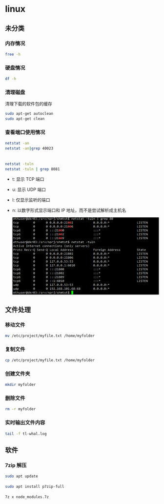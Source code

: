 # linux

## 未分类

### 内存情况

```bash
free -h
```

### 硬盘情况

```bash
df -h
```

### 清理磁盘

清理下载的软件包的缓存

```bash
sudo apt-get autoclean
sudo apt-get clean

```

### 查看端口使用情况

```sh
netstat -an
netstat -an|grep 40023


netstat -tuln
netstat -tuln | grep 8081
```

- t: 显示 TCP 端口
- u: 显示 UDP 端口
- l: 仅显示监听的端口
- n: 以数字形式显示端口和 IP 地址，而不是尝试解析成主机名

  ![alt text](img/image.png)

## 文件处理

### 移动文件

```bash
mv /etc/project/myfile.txt /home/myfolder
```

### 复制文件

```bash
cp /etc/project/myfile.txt /home/myfolder
```

### 创建文件夹

```bash
mkdir myfolder
```

### 删除文件

```bash
rm -r myfolder
```

### 实时输出文件内容

```bash
tail -f tl-whal.log
```

## 软件

### 7zip 解压

```bash
sudo apt update

sudo apt install p7zip-full

7z x node_modules.7z
```
